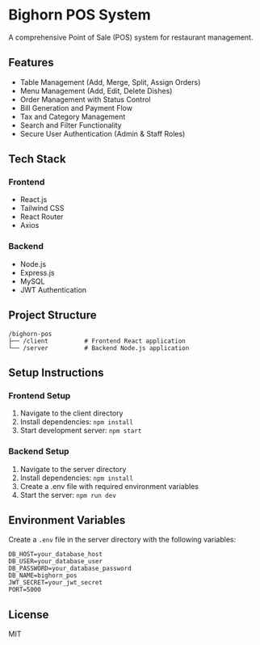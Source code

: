 # Bighorn POS System

A comprehensive Point of Sale (POS) system for restaurant management.

## Features

- Table Management (Add, Merge, Split, Assign Orders)
- Menu Management (Add, Edit, Delete Dishes)
- Order Management with Status Control
- Bill Generation and Payment Flow
- Tax and Category Management
- Search and Filter Functionality
- Secure User Authentication (Admin & Staff Roles)

## Tech Stack

### Frontend
- React.js
- Tailwind CSS
- React Router
- Axios

### Backend
- Node.js
- Express.js
- MySQL
- JWT Authentication

## Project Structure

```
/bighorn-pos
├── /client          # Frontend React application
└── /server          # Backend Node.js application
```

## Setup Instructions

### Frontend Setup
1. Navigate to the client directory
2. Install dependencies: `npm install`
3. Start development server: `npm start`

### Backend Setup
1. Navigate to the server directory
2. Install dependencies: `npm install`
3. Create a .env file with required environment variables
4. Start the server: `npm run dev`

## Environment Variables

Create a `.env` file in the server directory with the following variables:
```
DB_HOST=your_database_host
DB_USER=your_database_user
DB_PASSWORD=your_database_password
DB_NAME=bighorn_pos
JWT_SECRET=your_jwt_secret
PORT=5000
```

## License

MIT 